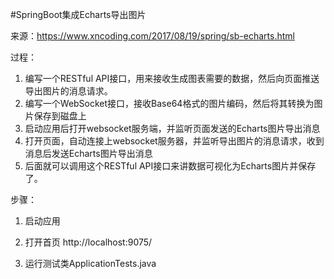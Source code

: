 #SpringBoot集成Echarts导出图片

来源：https://www.xncoding.com/2017/08/19/spring/sb-echarts.html

过程：
1. 编写一个RESTful API接口，用来接收生成图表需要的数据，然后向页面推送导出图片的消息请求。        
2. 编写一个WebSocket接口，接收Base64格式的图片编码，然后将其转换为图片保存到磁盘上      
3. 启动应用后打开websocket服务端，并监听页面发送的Echarts图片导出消息        
4. 打开页面，自动连接上websocket服务器，并监听导出图片的消息请求，收到消息后发送Echarts图片导出消息          
5. 后面就可以调用这个RESTful API接口来讲数据可视化为Echarts图片并保存了。         

步骤：
1. 启动应用

2. 打开首页 http://localhost:9075/

3. 运行测试类ApplicationTests.java
